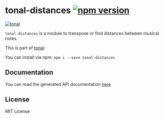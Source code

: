 # tonal-distances [![npm version](https://img.shields.io/npm/v/tonal-distances.svg)](https://www.npmjs.com/package/tonal-distances)

[![tonal](https://img.shields.io/badge/tonal-distances-yellow.svg)](https://www.npmjs.com/browse/keyword/tonal)

`tonal-distances` is a module to transpose or find distances between musical notes.

This is part of [tonal](https://www.npmjs.com/package/tonal):

You can install via npm: `npm i --save tonal-distances`

## Documentation

You can read the generated API documentation [here](https://github.com/danigb/tonal/blob/tonal-0.50.x/packages/distances/API.md)

## License

MIT License
